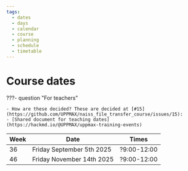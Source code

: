 ```yaml
---
tags:
  - dates
  - days
  - calendar
  - course
  - planning
  - schedule
  - timetable
---
```


# Course dates

???- question "For teachers"

    - How are these decided? These are decided at [#15](https://github.com/UPPMAX/naiss_file_transfer_course/issues/15):
    - [Shared document for teaching dates](https://hackmd.io/@UPPMAX/uppmax-training-events)

Week|Date                     |Times
----|-------------------------|-----------
36  |Friday September 5th 2025|?9:00-12:00
46  |Friday November 14th 2025|?9:00-12:00

